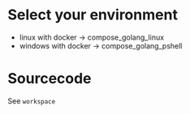 
# Select your environment
- linux with docker    -> compose_golang_linux
- windows with docker  -> compose_golang_pshell

# Sourcecode
See `workspace`

